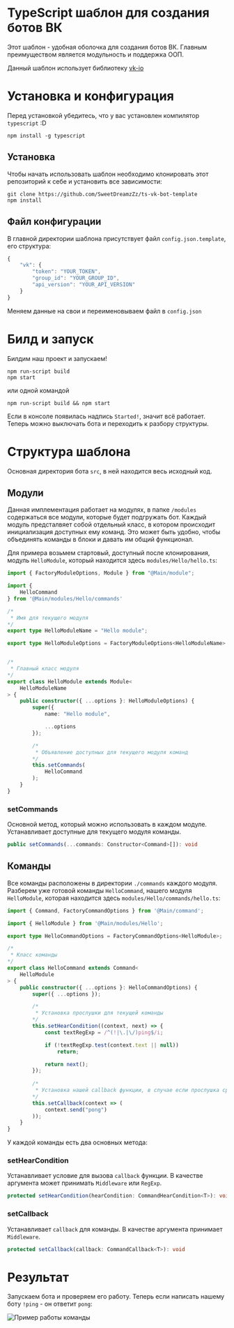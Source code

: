 # TypeScript шаблон для создания ботов ВК
Этот шаблон - удобная оболочка для создания ботов ВК. Главным преимуществом является модульность и поддержка ООП.

Данный шаблон использует библиотеку [vk-io](https://github.com/negezor/vk-io/)

# Установка и конфигурация

Перед установкой убедитесь, что у вас установлен компилятор `typescript` :D

```
npm install -g typescript
```

## Установка
Чтобы начать использовать шаблон необходимо клонировать этот репозиторий к себе и установить все зависимости:

```
git clone https://github.com/SweetDreamzZz/ts-vk-bot-template
npm install
```

## Файл конфигурации

В главной директории шаблона присутствует файл `config.json.template`, его структура:

```js
{
    "vk": {
        "token": "YOUR_TOKEN",
        "group_id": "YOUR_GROUP_ID",
        "api_version": "YOUR_API_VERSION"
    }
}
```

Меняем данные на свои и переименовываем файл в `config.json`

# Билд и запуск

Билдим наш проект и запускаем!

```
npm run-script build
npm start
```

или одной командой

```
npm run-script build && npm start
```

Если в консоле появилась надпись `Started!`, значит всё работает. Теперь можно выключать бота и переходить к разбору структуры.

# Структура шаблона

Основная директория бота `src`, в ней находится весь исходный код.

## Модули

Данная имплементация работает на модулях, в папке `/modules` содержаться все модули, которые будет подгружать бот.
Каждый модуль предсталвяет собой отдельный класс, в котором происходит инициализация доступных ему команд. Это может быть удобно, чтобы объединять команды в блоки и давать им общий функционал.

Для примера возьмем стартовый, доступный после клонирования, модуль `HelloModule`, который находится здесь `modules/Hello/hello.ts`:

```ts
import { FactoryModuleOptions, Module } from "@Main/module";

import {
    HelloCommand
} from '@Main/modules/Hello/commands'

/*
 * Имя для текущего модуля
*/
export type HelloModuleName = "Hello module";

export type HelloModuleOptions = FactoryModuleOptions<HelloModuleName>


/*
 * Главный класс модуля
*/
export class HelloModule extends Module<
    HelloModuleName
> {
    public constructor({ ...options }: HelloModuleOptions) {
        super({
            name: "Hello module",

            ...options
        });

        /*
         * Объявление доступных для текущего модуля команд 
        */
        this.setCommands(
            HelloCommand
        );
    }
}
```

### setCommands

Основной метод, который можно использовать в каждом модуле. Устанавливает доступные для текущего модуля команды.

```ts
public setCommands(...commands: Constructor<Command>[]): void
```

## Команды

Все команды расположены в директории `./commands` каждого модуля. Разберем уже готовой команды `HelloCommand`, нашего модуля `HelloModule`, которая находится здесь `modules/Hello/commands/hello.ts`:

```ts
import { Command, FactoryCommandOptions } from '@Main/command';

import { HelloModule } from '@Main/modules/Hello';

export type HelloCommandOptions = FactoryCommandOptions<HelloModule>;

/*
 * Класс команды
*/
export class HelloCommand extends Command<
    HelloModule
> {
    public constructor({ ...options }: HelloCommandOptions) {
        super({ ...options });

        /*
         * Установка прослушки для текущей команды
        */
        this.setHearCondition((context, next) => {
            const textRegExp = /^(!|\.|\/)ping$/i;

            if (!textRegExp.test(context.text || null))
                return;

            return next();
        });
        
        /*
         * Установка нашей callback функции, в случае если прослушка сработала.
        */
        this.setCallback(context => (
            context.send("pong")
        ));
    }
}
```

У каждой команды есть два основных метода:

### setHearCondition 
Устанавливает условие для вызова `callback` функции. В качестве аргумента может принимать `Middleware` или `RegExp`.

```ts
protected setHearCondition(hearCondition: CommandHearCondition<T>): void
```

### setCallback 
Устанавливает `callback` для команды. В качестве аргумента принимает `Middleware`.

```ts
protected setCallback(callback: CommandCallback<T>): void
```

# Результат

Запускаем бота и проверяем его работу. Теперь если написать нашему боту `!ping` - он ответит `pong`:

![Пример работы команды](https://sun9-55.userapi.com/impf/OkX3dLy8nEvgXQPUfrcOMnpP6ifE_44KM3WlHg/yXDJgE10XwI.jpg?size=192x124&quality=96&sign=8203a19590404c72bf303c80c6539f23&type=album)

